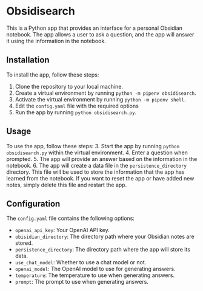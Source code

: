 # Obsidisearch

This is a Python app that provides an interface for a personal Obsidian notebook. The app allows a user to ask a question, and the app will answer it using the information in the notebook.

## Installation

To install the app, follow these steps:

1. Clone the repository to your local machine.
2. Create a virtual environment by running `python -m pipenv obsidisearch`.
3. Activate the virtual environment by running `python -m pipenv shell`.
3. Edit the `config.yaml` file with the required options
4. Run the app by running `python obsidisearch.py`.

## Usage

To use the app, follow these steps:
3. Start the app by running `python obsidisearch.py` within the virtual environment.
4. Enter a question when prompted.
5. The app will provide an answer based on the information in the notebook.
6. The app will create a data file in the `persistence_directory` directory. This file will be used to store the information that the app has learned from the notebook. If you want to reset the app or have added new notes, simply delete this file and restart the app.

## Configuration

The `config.yaml` file contains the following options:

- `openai_api_key`: Your OpenAI API key.
- `obisidian_directory`: The directory path where your Obsidian notes are stored.
- `persistence_directory`: The directory path where the app will store its data.
- `use_chat_model`: Whether to use a chat model or not.
- `openai_model`: The OpenAI model to use for generating answers.
- `temperature`: The temperature to use when generating answers.
- `prompt`: The prompt to use when generating answers.
